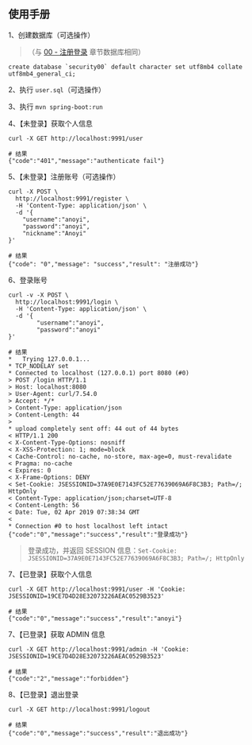 ## 使用手册

1、创建数据库（可选操作）
>（与 [00 - 注册登录](https://github.com/ChinaSilence/spring-security-demos/tree/master/00%20-%20%E6%B3%A8%E5%86%8C%E7%99%BB%E5%BD%95) 章节数据库相同）
```
create database `security00` default character set utf8mb4 collate utf8mb4_general_ci;
```

2、执行 `user.sql`（可选操作）

3、执行 `mvn spring-boot:run`

4、【未登录】获取个人信息
```
curl -X GET http://localhost:9991/user

# 结果
{"code":"401","message":"authenticate fail"}
```

5、【未登录】注册账号（可选操作）
```
curl -X POST \
  http://localhost:9991/register \
  -H 'Content-Type: application/json' \
  -d '{
	"username":"anoyi",
	"password":"anoyi",
	"nickname":"Anoyi"
}'

# 结果
{"code": "0","message": "success","result": "注册成功"}
```


6、登录账号
```
curl -v -X POST \
  http://localhost:9991/login \
  -H 'Content-Type: application/json' \
  -d '{
        "username":"anoyi",
        "password":"anoyi"
}'

# 结果
*   Trying 127.0.0.1...
* TCP_NODELAY set
* Connected to localhost (127.0.0.1) port 8080 (#0)
> POST /login HTTP/1.1
> Host: localhost:8080
> User-Agent: curl/7.54.0
> Accept: */*
> Content-Type: application/json
> Content-Length: 44
>
* upload completely sent off: 44 out of 44 bytes
< HTTP/1.1 200
< X-Content-Type-Options: nosniff
< X-XSS-Protection: 1; mode=block
< Cache-Control: no-cache, no-store, max-age=0, must-revalidate
< Pragma: no-cache
< Expires: 0
< X-Frame-Options: DENY
< Set-Cookie: JSESSIONID=37A9E0E7143FC52E77639069A6F8C3B3; Path=/; HttpOnly
< Content-Type: application/json;charset=UTF-8
< Content-Length: 56
< Date: Tue, 02 Apr 2019 07:38:34 GMT
<
* Connection #0 to host localhost left intact
{"code":"0","message":"success","result":"登录成功"}
```
> 登录成功，并返回 SESSION 信息：`Set-Cookie: JSESSIONID=37A9E0E7143FC52E77639069A6F8C3B3; Path=/; HttpOnly`

7、【已登录】获取个人信息
```
curl -X GET http://localhost:9991/user -H 'Cookie: JSESSIONID=19CE7D4D28E32073226AEAC0529B3523'

# 结果
{"code":"0","message":"success","result":"anoyi"}
```

7、【已登录】获取 ADMIN 信息
```
curl -X GET http://localhost:9991/admin -H 'Cookie: JSESSIONID=19CE7D4D28E32073226AEAC0529B3523'

# 结果
{"code":"2","message":"forbidden"}
```

8、【已登录】退出登录
```
curl -X GET http://localhost:9991/logout

# 结果
{"code":"0","message":"success","result":"退出成功"}
```